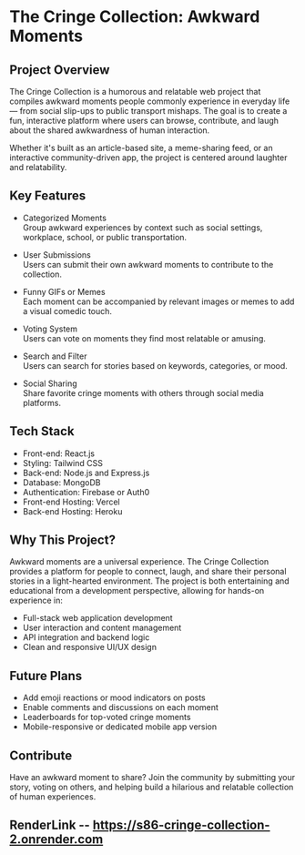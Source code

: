 # The Cringe Collection: Awkward Moments

## Project Overview

The Cringe Collection is a humorous and relatable web project that compiles awkward moments people commonly experience in everyday life — from social slip-ups to public transport mishaps. The goal is to create a fun, interactive platform where users can browse, contribute, and laugh about the shared awkwardness of human interaction.

Whether it's built as an article-based site, a meme-sharing feed, or an interactive community-driven app, the project is centered around laughter and relatability.

## Key Features

- Categorized Moments  
  Group awkward experiences by context such as social settings, workplace, school, or public transportation.

- User Submissions  
  Users can submit their own awkward moments to contribute to the collection.

- Funny GIFs or Memes  
  Each moment can be accompanied by relevant images or memes to add a visual comedic touch.

- Voting System  
  Users can vote on moments they find most relatable or amusing.

- Search and Filter  
  Users can search for stories based on keywords, categories, or mood.

- Social Sharing  
  Share favorite cringe moments with others through social media platforms.

## Tech Stack

- Front-end: React.js
- Styling: Tailwind CSS
- Back-end: Node.js and Express.js
- Database: MongoDB
- Authentication: Firebase or Auth0
- Front-end Hosting: Vercel
- Back-end Hosting: Heroku

## Why This Project?

Awkward moments are a universal experience. The Cringe Collection provides a platform for people to connect, laugh, and share their personal stories in a light-hearted environment. The project is both entertaining and educational from a development perspective, allowing for hands-on experience in:

- Full-stack web application development
- User interaction and content management
- API integration and backend logic
- Clean and responsive UI/UX design

## Future Plans

- Add emoji reactions or mood indicators on posts
- Enable comments and discussions on each moment
- Leaderboards for top-voted cringe moments
- Mobile-responsive or dedicated mobile app version

## Contribute

Have an awkward moment to share? Join the community by submitting your story, voting on others, and helping build a hilarious and relatable collection of human experiences.



## RenderLink -- https://s86-cringe-collection-2.onrender.com

